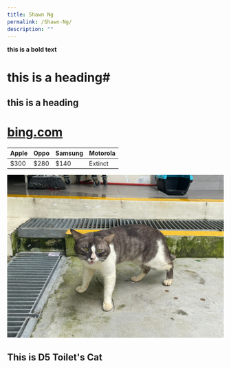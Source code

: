 ```yaml
---
title: Shawn Ng
permalink: /Shawn-Ng/
description: ""
---
```

**this is a bold text**

# this is a heading#
## this is a heading

# [bing.com](Google.com)


| Apple | Oppo | Samsung | Motorola |
| -------- | -------- | -------- | -------- |
| $300     | $280     | $140     | Extinct     |

![](/images/IMG-20220930-WA0042.jpg)

## This is D5 Toilet's Cat
